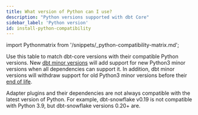 ```yaml
---
title: What version of Python can I use?
description: "Python versions supported with dbt Core"
sidebar_label: 'Python version'
id: install-python-compatibility
---
```


import Pythonmatrix from '/snippets/_python-compatibility-matrix.md';

Use this table to match dbt-core versions with their compatible Python versions. New [dbt minor versions](/docs/dbt-versions/core#minor-versions) will add support for new Python3 minor versions when all dependencies can support it. In addition, dbt minor versions will withdraw support for old Python3 minor versions before their [end of life](https://endoflife.date/python).

<Pythonmatrix/>

Adapter plugins and their dependencies are not always compatible with the latest version of Python. For example, dbt-snowflake v0.19 is not compatible with Python 3.9, but dbt-snowflake versions 0.20+ are.
